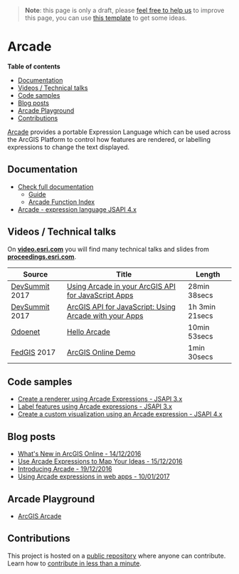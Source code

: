 > **Note**: this page is only a draft, please [feel free to help us](#contributions) to improve this page, you can use [this template](https://github.com/esri-es/awesome-arcgis/blob/master/RESOURCE_PAGE_TEMPLATE.md) to get some ideas.

# Arcade
<!-- START doctoc generated TOC please keep comment here to allow auto update -->
<!-- DON'T EDIT THIS SECTION, INSTEAD RE-RUN doctoc TO UPDATE -->
**Table of contents**

- [Documentation](#documentation)
- [Videos / Technical talks](#videos--technical-talks)
- [Code samples](#code-samples)
- [Blog posts](#blog-posts)
- [Arcade Playground](#arcade-playground)
- [Contributions](#contributions)

<!-- END doctoc generated TOC please keep comment here to allow auto update -->

[Arcade](https://developers.arcgis.com/arcade/) provides a portable Expression Language which can be used across the ArcGIS Platform to control how features are rendered, or labelling expressions to change the text displayed.

## Documentation
* [Check full documentation](https://developers.arcgis.com/arcade/)
  * [Guide](https://developers.arcgis.com/arcade/guide/)
  * [Arcade Function Index](https://developers.arcgis.com/arcade/function-reference/)
* [Arcade - expression language JSAPI 4.x](https://developers.arcgis.com/javascript/latest/guide/arcade/)

## Videos / Technical talks
On [**video.esri.com**](http://video.esri.com/search/arcade) you will find many technical talks and slides from [**proceedings.esri.com**](https://www.google.es/webhp?q=site%3Aproceedings.esri.com%20arcade).

|Source|Title|Length|
|---|---|---|
|[DevSummit](http://www.esri.com/events/devsummit) 2017|[Using Arcade in your ArcGIS API for JavaScript Apps](https://www.youtube.com/watch?v=ctNNsthBo8E)|28min 38secs|
|[DevSummit](http://www.esri.com/events/devsummit) 2017|[ArcGIS API for JavaScript: Using Arcade with your Apps](https://www.youtube.com/watch?v=X6_x3SbTeZU)|1h 3min 21secs|
|[Odoenet](http://odoe.net/blog/)|[Hello Arcade](https://www.youtube.com/watch?v=pmZmQlrOho8&feature=youtu.be)|10min 53secs|
|[FedGIS](http://www.esri.com/events/federal) 2017 |[ArcGIS Online Demo](https://youtu.be/RsOzaXATJUU?t=4m29s)|1min 30secs


## Code samples
* [Create a renderer using Arcade Expressions - JSAPI 3.x](https://developers.arcgis.com/javascript/3/jssamples/renderer_arcade.html)
* [Label features using Arcade expressions  - JSAPI 3.x](https://developers.arcgis.com/javascript/3/jssamples/labels_arcade.html)
* [Create a custom visualization using an Arcade expression - JSAPI 4.x](https://developers.arcgis.com/javascript/latest/sample-code/visualization-arcade/index.html)


## Blog posts
* [What's New in ArcGIS Online - 14/12/2016](https://blogs.esri.com/esri/arcgis/2016/12/14/whats-new-arcgis-online-december-2016/)
* [Use Arcade Expressions to Map Your Ideas - 15/12/2016](https://blogs.esri.com/esri/arcgis/2016/12/15/use-arcade-expressions-to-map-your-ideas/)
* [Introducing Arcade - 19/12/2016](https://blogs.esri.com/esri/arcgis/2016/12/19/introducing-arcade/)
* [Using Arcade expressions in web apps - 10/01/2017](https://blogs.esri.com/esri/arcgis/2017/01/10/using-arcade-expressions-in-web-apps/)


## Arcade Playground
* [ArcGIS Arcade](https://developers.arcgis.com/arcade/playground/)

## Contributions

This project is hosted on a [public repository](https://github.com/hhkaos/awesome-arcgis) where anyone can contribute. Learn how to [contribute in less than a minute](https://github.com/hhkaos/awesome-arcgis/blob/master/CONTRIBUTING.md).